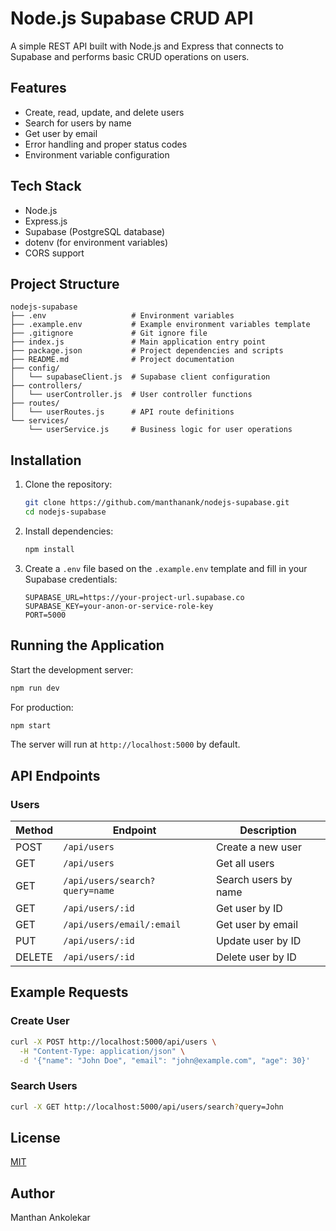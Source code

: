 # Node.js Supabase CRUD API

A simple REST API built with Node.js and Express that connects to Supabase and performs basic CRUD operations on users.

## Features

- Create, read, update, and delete users
- Search for users by name
- Get user by email
- Error handling and proper status codes
- Environment variable configuration

## Tech Stack

- Node.js
- Express.js
- Supabase (PostgreSQL database)
- dotenv (for environment variables)
- CORS support

## Project Structure

```text
nodejs-supabase
├── .env                   # Environment variables
├── .example.env           # Example environment variables template
├── .gitignore             # Git ignore file
├── index.js               # Main application entry point
├── package.json           # Project dependencies and scripts
├── README.md              # Project documentation
├── config/
│   └── supabaseClient.js  # Supabase client configuration
├── controllers/
│   └── userController.js  # User controller functions
├── routes/
│   └── userRoutes.js      # API route definitions
└── services/
    └── userService.js     # Business logic for user operations
```

## Installation

1. Clone the repository:

    ```bash
    git clone https://github.com/manthanank/nodejs-supabase.git
    cd nodejs-supabase
    ```

2. Install dependencies:

    ```bash
    npm install
    ```

3. Create a `.env` file based on the `.example.env` template and fill in your Supabase credentials:

    ```text
    SUPABASE_URL=https://your-project-url.supabase.co
    SUPABASE_KEY=your-anon-or-service-role-key
    PORT=5000
    ```

## Running the Application

Start the development server:

```bash
npm run dev
```

For production:

```bash
npm start
```

The server will run at `http://localhost:5000` by default.

## API Endpoints

### Users

| Method | Endpoint | Description |
|--------|----------|-------------|
| POST | `/api/users` | Create a new user |
| GET | `/api/users` | Get all users |
| GET | `/api/users/search?query=name` | Search users by name |
| GET | `/api/users/:id` | Get user by ID |
| GET | `/api/users/email/:email` | Get user by email |
| PUT | `/api/users/:id` | Update user by ID |
| DELETE | `/api/users/:id` | Delete user by ID |

## Example Requests

### Create User

```bash
curl -X POST http://localhost:5000/api/users \
  -H "Content-Type: application/json" \
  -d '{"name": "John Doe", "email": "john@example.com", "age": 30}'
```

### Search Users

```bash
curl -X GET http://localhost:5000/api/users/search?query=John
```

## License

[MIT](LICENSE)

## Author

Manthan Ankolekar
